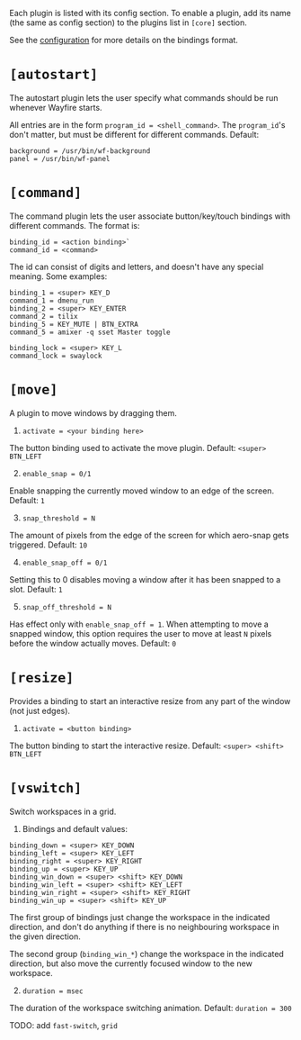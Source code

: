 Each plugin is listed with its config section. To enable a plugin, add its name (the same as config section) to the plugins list in `[core]` section.

See the [configuration](https://github.com/WayfireWM/wayfire/wiki/Configuration) for more details on the bindings format.


# `[autostart]`

The autostart plugin lets the user specify what commands should be run whenever Wayfire starts.

All entries are in the form `program_id = <shell_command>`. The `program_id`'s don't matter, but must be
different for different commands. Default:

```
background = /usr/bin/wf-background
panel = /usr/bin/wf-panel
```

# `[command]`

The command plugin lets the user associate button/key/touch bindings with different commands.
The format is:

```
binding_id = <action binding>`
command_id = <command>
```

The id can consist of digits and letters, and doesn't have any special meaning. Some examples:

```
binding_1 = <super> KEY_D
command_1 = dmenu_run
binding_2 = <super> KEY_ENTER
command_2 = tilix
binding_5 = KEY_MUTE | BTN_EXTRA
command_5 = amixer -q sset Master toggle

binding_lock = <super> KEY_L                                                                                                                      
command_lock = swaylock
```

# `[move]`

A plugin to move windows by dragging them.

1. `activate = <your binding here>`

The button binding used to activate the move plugin. Default: `<super> BTN_LEFT`

2. `enable_snap = 0/1`

Enable snapping the currently moved window to an edge of the screen. Default: `1`

3. `snap_threshold = N`

The amount of pixels from the edge of the screen for which aero-snap gets triggered. Default: `10`

4. `enable_snap_off = 0/1`

Setting this to 0 disables moving a window after it has been snapped to a slot. Default: `1`

5. `snap_off_threshold = N`

Has effect only with `enable_snap_off = 1`. When attempting to move a snapped window, this option requires
the user to move at least `N` pixels before the window actually moves. Default: `0`

# `[resize]`
Provides a binding to start an interactive resize from any part of the window (not just edges).

1. `activate = <button binding>`

The button binding to start the interactive resize. Default: `<super> <shift> BTN_LEFT`

# `[vswitch]`

Switch workspaces in a grid.

1. Bindings and default values:
```
binding_down = <super> KEY_DOWN
binding_left = <super> KEY_LEFT                                                                                                                   
binding_right = <super> KEY_RIGHT
binding_up = <super> KEY_UP
binding_win_down = <super> <shift> KEY_DOWN
binding_win_left = <super> <shift> KEY_LEFT
binding_win_right = <super> <shift> KEY_RIGHT
binding_win_up = <super> <shift> KEY_UP
```

The first group of bindings just change the workspace in the indicated direction, and don't do anything if there is no neighbouring workspace in the given direction.

The second group (`binding_win_*`) change the workspace in the indicated direction, but also move the currently focused window to the new workspace.

2. `duration = msec`

The duration of the workspace switching animation. Default: `duration = 300`

TODO: add `fast-switch`, `grid`